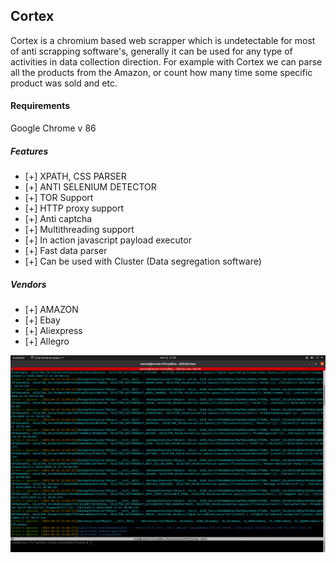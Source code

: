 ## Cortex

<span> Cortex is a chromium based web scrapper which is undetectable for most of
anti scrapping software's, generally it can be used for any type of activities in data collection 
direction. For example with Cortex we can parse all the products from the Amazon, or count
how many time some specific product was sold and etc.</span>

#### Requirements
Google Chrome v 86

##### Features
- [+] XPATH, CSS PARSER
- [+] ANTI SELENIUM DETECTOR
- [+] TOR Support
- [+] HTTP proxy support
- [+] Anti captcha
- [+] Multithreading support
- [+] In action javascript payload executor
- [+] Fast data parser
- [+] Can be used with Cluster (Data segregation software)

##### Vendors
- [+] AMAZON
- [+] Ebay
- [+] Aliexpress
- [+] Allegro


![alt text](Readme/Cluster.png)
